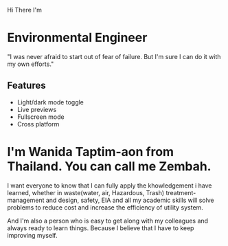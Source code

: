 Hi There I'm
# Environmental Engineer

"I was never afraid to start out of fear of failure. But I'm sure I can do it with my own efforts."
## Features

- Light/dark mode toggle
- Live previews
- Fullscreen mode
- Cross platform
# I'm Wanida Taptim-aon from Thailand. You can call me Zembah.

I want everyone to know that I can fully apply the khowledgement i have learned, whether in waste(water, air, Hazardous, Trash) treatment- management and design, safety, EIA and all my academic skills will solve problems to reduce cost and increase the efficiency of utility system.

And I'm also a person who is easy to get along with my colleagues and always ready to learn things. Because I believe that I have to keep improving myself.
